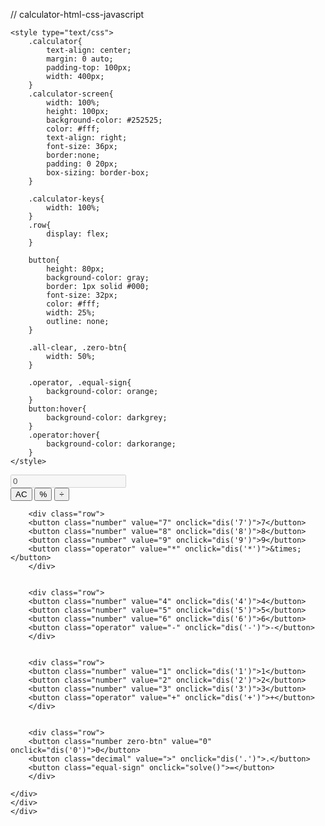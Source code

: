 // calculator-html-css-javascript
<!DOCTYPE html>
<html>
<head>
	<title>Calculator</title>


<script> 
        
         function dis(val) 
         { 
             document.getElementById("result").value+=val 
         } 
           
        
         function solve() 
         { 
             let x = document.getElementById("result").value 
             let y = eval(x) 
             document.getElementById("result").value = y 
         } 
           
      
         function clr() 
         { 
             document.getElementById("result").value = "" 
         } 
      </script>




	<style type="text/css">
		.calculator{
			text-align: center;
			margin: 0 auto;
			padding-top: 100px;
			width: 400px;
		}
		.calculator-screen{
			width: 100%;
			height: 100px;
			background-color: #252525;
			color: #fff;
			text-align: right;
			font-size: 36px;
			border:none;
			padding: 0 20px;
			box-sizing: border-box;
		}

		.calculator-keys{
			width: 100%;
		}
		.row{
			display: flex;
		}

		button{
			height: 80px;
			background-color: gray;
			border: 1px solid #000;
			font-size: 32px;
			color: #fff;
			width: 25%;
			outline: none;
		}

		.all-clear, .zero-btn{
			width: 50%;
		}

		.operator, .equal-sign{
			background-color: orange;
		}
		button:hover{
			background-color: darkgrey;
		}
		.operator:hover{
			background-color: darkorange;
		}
	</style>

</head>


<body>
	<div class="calculator">
		<input type="text" class="calculator-screen" value="0" id="result" disabled>
	<div class="calculator-keys">
	<div class="row">
		<button class="all-clear" onclick="clr()">AC</button>
		<button class="percentage">%</button>
		<button class="operator" value="/" onclick="dis('/')">&divide;</button>	
		</div>


		<div class="row">
		<button class="number" value="7" onclick="dis('7')">7</button>
		<button class="number" value="8" onclick="dis('8')">8</button>
		<button class="number" value="9" onclick="dis('9')">9</button>	
		<button class="operator" value="*" onclick="dis('*')">&times;</button>
		</div>


		<div class="row">
		<button class="number" value="4" onclick="dis('4')">4</button>
		<button class="number" value="5" onclick="dis('5')">5</button>
		<button class="number" value="6" onclick="dis('6')">6</button>	
		<button class="operator" value="-" onclick="dis('-')">-</button>
		</div>


        <div class="row">
		<button class="number" value="1" onclick="dis('1')">1</button>
		<button class="number" value="2" onclick="dis('2')">2</button>
		<button class="number" value="3" onclick="dis('3')">3</button>	
		<button class="operator" value="+" onclick="dis('+')">+</button>
		</div>


		<div class="row">
		<button class="number zero-btn" value="0" onclick="dis('0')">0</button>
		<button class="decimal" value=">" onclick="dis('.')">.</button>	
		<button class="equal-sign" onclick="solve()">=</button>
		</div>

	</div>
    </div>
    </div>
</body>
</html>
